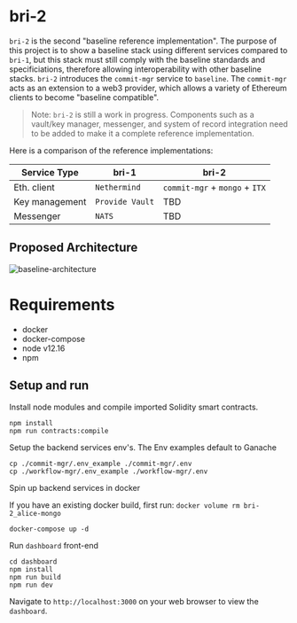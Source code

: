 # bri-2

`bri-2` is the second "baseline reference implementation". The purpose of this project is to show a baseline stack using different services compared to `bri-1`, but this stack must still comply with the baseline standards and specificiations, therefore allowing interoperability with other baseline stacks. `bri-2` introduces the `commit-mgr` service to `baseline`. The `commit-mgr` acts as an extension to a web3 provider, which allows a variety of Ethereum clients to become "baseline compatible". 

> Note: `bri-2` is still a work in progress. Components such as a vault/key manager, messenger, and system of record integration need to be added to make it a complete reference implementation.

Here is a comparison of the reference implementations:

| Service Type | bri-1 | bri-2 |
| -------- | ----- | ----------- |
| Eth. client | `Nethermind` | `commit-mgr` + `mongo` + `ITX` |
| Key management |`Provide Vault` | TBD |
| Messenger | `NATS` | TBD |

## Proposed Architecture

![baseline-architecture](./docs/bri-2-stack.png)

# Requirements
- docker
- docker-compose
- node v12.16
- npm
## Setup and run

Install node modules and compile imported Solidity smart contracts.
```
npm install
npm run contracts:compile
```

Setup the backend services env's. The Env examples default to Ganache
```
cp ./commit-mgr/.env_example ./commit-mgr/.env
cp ./workflow-mgr/.env_example ./workflow-mgr/.env
```

Spin up backend services in docker

If you have an existing docker build, first run: `docker volume rm bri-2_alice-mongo`
```
docker-compose up -d
```

Run `dashboard` front-end
```
cd dashboard
npm install
npm run build
npm run dev
```

Navigate to `http://localhost:3000` on your web browser to view the `dashboard`.
